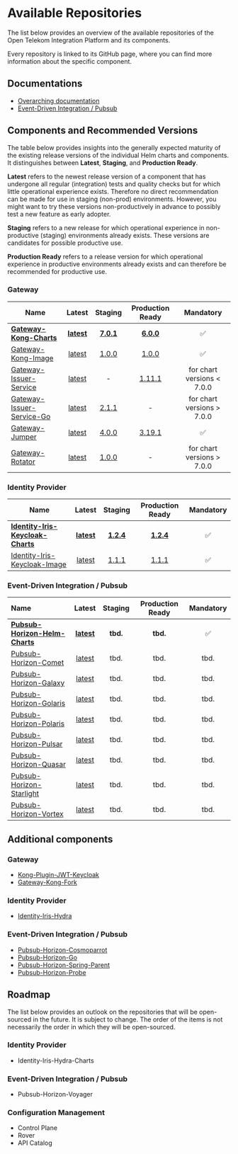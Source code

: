 <!--
SPDX-FileCopyrightText: 2025 Deutsche Telekom AG

SPDX-License-Identifier: CC0-1.0    
-->

# Available Repositories

The list below provides an overview of the available repositories of the Open Telekom Integration Platform and its
components.

Every repository is linked to its GitHub page, where you can find more information about the specific component.

## Documentations

- [Overarching documentation](https://github.com/telekom/Open-Telekom-Integration-Platform)
- [Event-Driven Integration / Pubsub](https://github.com/telekom/pubsub-horizon)

## Components and Recommended Versions

The table below provides insights into the generally expected maturity of the existing release versions of the
individual Helm charts and components. It distinguishes between **Latest**, **Staging**, and **Production Ready**.

**Latest** refers to the newest release version of a component that has undergone all regular (integration) tests and
quality checks but for which little operational experience exists. Therefore no direct recommendation can be made for
use in staging (non-prod) environments.
However, you might want to try these versions non-productively in advance to possibly test a new feature as early
adopter.

**Staging** refers to a new release for which operational experience in non-productive (staging) environments already
exists. These versions are candidates for possible productive use.

**Production Ready** refers to a release version for which operational experience in productive environments already
exists and can therefore be recommended for productive use.

### Gateway

| Name                                                                              |                                 Latest                                  |                                    Staging                                    |                              Production Ready                               |         Mandatory          |
|-----------------------------------------------------------------------------------|:-----------------------------------------------------------------------:|:-----------------------------------------------------------------------------:|:---------------------------------------------------------------------------:|:--------------------------:|
| **[Gateway-Kong-Charts](https://github.com/telekom/gateway-kong-charts)**         |  **[latest](https://github.com/telekom/gateway-kong-charts/releases)**  |  **[7.0.1](https://github.com/telekom/gateway-kong-charts/releases/7.0.1)**   | **[6.0.0](https://github.com/telekom/gateway-kong-charts/releases/6.0.0)**  |             ✅              |
| [Gateway-Kong-Image](https://github.com/telekom/gateway-kong-image)               |    [latest](https://github.com/telekom/gateway-kong-image/releases)     |     [1.0.0](https://github.com/telekom/gateway-kong-image/releases/1.0.0)     |    [1.0.0](https://github.com/telekom/gateway-kong-image/releases/1.0.0)    |             ✅              |
| [Gateway-Issuer-Service](https://github.com/telekom/gateway-issuer-service)       |  [latest](https://github.com/telekom/gateway-issuer-service/releases)   |                                       -                                       | [1.11.1](https://github.com/telekom/gateway-issuer-service/releases/1.11.1) | for chart versions < 7.0.0 |
| [Gateway-Issuer-Service-Go](https://github.com/telekom/gateway-issuer-service-go) | [latest](https://github.com/telekom/gateway-issuer-service-go/releases) | [2.1.1](https://github.com/telekom/gateway-issuer-service-go/releases/v2.1.1) |                                      -                                      | for chart versions > 7.0.0 |
| [Gateway-Jumper](https://github.com/telekom/gateway-jumper)                       |      [latest](https://github.com/telekom/gateway-jumper/releases)       |       [4.0.0](https://github.com/telekom/gateway-jumper/releases/4.0.0)       |     [3.19.1](https://github.com/telekom/gateway-jumper/releases/3.19.1)     |             ✅              |
| [Gateway-Rotator](https://github.com/telekom/gateway-rotator)                     |      [latest](https://github.com/telekom/gateway-rotator/releases)      |      [1.0.0](https://github.com/telekom/gateway-rotator/releases/v1.0.0)      |                                      -                                      | for chart versions > 7.0.0 |

### Identity Provider

| Name                                                                                          |                                     Latest                                      |                                       Staging                                        |                                   Production Ready                                   | Mandatory |
|-----------------------------------------------------------------------------------------------|:-------------------------------------------------------------------------------:|:------------------------------------------------------------------------------------:|:------------------------------------------------------------------------------------:|:---------:|
| **[Identity-Iris-Keycloak-Charts](https://github.com/telekom/identity-iris-keycloak-charts)** | **[latest](https://github.com/telekom/identity-iris-keycloak-charts/releases)** | **[1.2.4](https://github.com/telekom/identity-iris-keycloak-charts/releases/1.2.4)** | **[1.2.4](https://github.com/telekom/identity-iris-keycloak-charts/releases/1.2.4)** |     ✅     |
| [Identity-Iris-Keycloak-Image](https://github.com/telekom/identity-iris-keycloak-image)       |   [latest](https://github.com/telekom/identity-iris-keycloak-image/releases)    |   [1.1.1](https://github.com/telekom/identity-iris-keycloak-image/releases/1.1.1)    |   [1.1.1](https://github.com/telekom/identity-iris-keycloak-image/releases/1.1.1)    |     ✅     |

### Event-Driven Integration / Pubsub

| Name                                                                                    |                                    Latest                                    | Staging  | Production Ready | Mandatory |
|:----------------------------------------------------------------------------------------|:----------------------------------------------------------------------------:|:--------:|:----------------:|:---------:|
| **[Pubsub-Horizon-Helm-Charts](https://github.com/telekom/pubsub-horizon-helm-charts)** | **[latest](https://github.com/telekom/pubsub-horizon-helm-charts/releases)** | **tbd.** |     **tbd.**     |     ✅     |
| [Pubsub-Horizon-Comet](https://github.com/telekom/pubsub-horizon-comet)                 |      [latest](https://github.com/telekom/pubsub-horizon-comet/releases)      |   tbd.   |       tbd.       |   tbd.    |
| [Pubsub-Horizon-Galaxy](https://github.com/telekom/pubsub-horizon-galaxy)               |     [latest](https://github.com/telekom/pubsub-horizon-galaxy/releases)      |   tbd.   |       tbd.       |   tbd.    |
| [Pubsub-Horizon-Golaris](https://github.com/telekom/pubsub-horizon-golaris)             |     [latest](https://github.com/telekom/pubsub-horizon-golaris/releases)     |   tbd.   |       tbd.       |   tbd.    |
| [Pubsub-Horizon-Polaris](https://github.com/telekom/pubsub-horizon-polaris)             |     [latest](https://github.com/telekom/pubsub-horizon-polaris/releases)     |   tbd.   |       tbd.       |   tbd.    |
| [Pubsub-Horizon-Pulsar](https://github.com/telekom/pubsub-horizon-pulsar)               |     [latest](https://github.com/telekom/pubsub-horizon-pulsar/releases)      |   tbd.   |       tbd.       |   tbd.    |
| [Pubsub-Horizon-Quasar](https://github.com/telekom/pubsub-horizon-quasar)               |     [latest](https://github.com/telekom/pubsub-horizon-quasar/releases)      |   tbd.   |       tbd.       |   tbd.    |
| [Pubsub-Horizon-Starlight](https://github.com/telekom/pubsub-horizon-starlight)         |    [latest](https://github.com/telekom/pubsub-horizon-starlight/releases)    |   tbd.   |       tbd.       |   tbd.    |
| [Pubsub-Horizon-Vortex](https://github.com/telekom/pubsub-horizon-vortex)               |     [latest](https://github.com/telekom/pubsub-horizon-vortex/releases)      |   tbd.   |       tbd.       |   tbd.    |

## Additional components

### Gateway

- [Kong-Plugin-JWT-Keycloak](https://github.com/telekom/kong-plugin-jwt-keycloak)
- [Gateway-Kong-Fork](https://github.com/telekom/gateway-kong-fork)

### Identity Provider

- [Identity-Iris-Hydra](https://github.com/telekom/identity-iris-hydra)

### Event-Driven Integration / Pubsub

- [Pubsub-Horizon-Cosmoparrot](https://github.com/telekom/pubsub-horizon-cosmoparrot)
- [Pubsub-Horizon-Go](https://github.com/telekom/pubsub-horizon-go)
- [Pubsub-Horizon-Spring-Parent](https://github.com/telekom/pubsub-horizon-spring-parent)
- [Pubsub-Horizon-Probe](https://github.com/telekom/pubsub-horizon-probe)

## Roadmap

The list below provides an outlook on the repositories that will be open-sourced in the future. It is subject to change.
The order of the items is not necessarily the order in which they will be open-sourced.

### Identity Provider

- Identity-Iris-Hydra-Charts

### Event-Driven Integration / Pubsub

- Pubsub-Horizon-Voyager

### Configuration Management

- Control Plane
- Rover
- API Catalog
